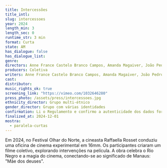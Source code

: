 ```yaml
---
title: Intercessões
title_intl: 
slug: intercessoes
year: 2024
length_min: 3
length_sec: 0
runtime_str: 3 min
format: Curta
state: AM
has_dialogue: false
has_dialogue_list: 
genre: 
directors: Anne France Castelo Branco Campos, Amanda Magaiver, João Pedro de Souza Assis, Maria Eliene Félix da Silva, ISIS de Manaus, Gabriel Colares Amaro, Miki Caldeira Takano, Rebeca Hanna Lopes, Juliana Tizatto, Wander Luis F. Braga, Sterfannÿ Oliveira de Souza, Raffaella Rosset, Bruma de Sá, Júlia dos Santos Pereira, Jade Couto de Souza Melo dos Reis, Bruna Polla Rodrigues, Raquel da Silva Oliveira, Aline Fidelix, Luis R. Leite, Shalimar Lima, Hulgo Pinheiro Leite, Larissa Oliveira do Nascimento, Joedson da Silva, Rodrigo Aquiles, Lucas Luan, André Cavalcante Pereira, Eliezer Rodrigues Silva, Vittoria San.
producers: Coletiva
writers: Anne France Castelo Branco Campos, Amanda Magaiver, João Pedro de Souza Assis, Maria Eliene Félix da Silva, ISIS de Manaus, Gabriel Colares Amaro, Miki Caldeira Takano, Rebeca Hanna Lopes, Juliana Tizatto, Wander Luis F. Braga, Sterfannÿ Oliveira de Souza, Raffaella Rosset, Bruma de Sá, Júlia dos Santos Pereira, Jade Couto de Souza Melo dos Reis, Bruna Polla Rodrigues, Raquel da Silva Oliveira, Aline Fidelix, Luis R. Leite, Shalimar Lima, Hulgo Pinheiro Leite, Larissa Oliveira do Nascimento, Joedson da Silva, Rodrigo Aquiles, Lucas Luan, André Cavalcante Pereira, Eliezer Rodrigues Silva, Vittoria San.
cast: 
distributor: 
music_rights_ok: true
screening_link: "https://vimeo.com/1032646280"
press_photo: /assets/press/intercessoes.jpg
ethnicity_director: Grupo multi-étnico
gender_director: Grupo com várias identidades
confirmation: Li o Regulamento e confirmo a autenticidade dos dados fornecido nesta ficha de inscrição.
finalized_at: 2024-12-01
mostra:
  - paralela-curtas
---
```


Em 2024, no Festival Olhar do Norte, a cineasta Raffaella Rosset conduziu uma oficina de cinema experimental em 16mm. Os participantes criaram um filme coletivo, explorando intervenções na película. A obra celebra o Rio Negro e a magia do cinema, conectando-se ao significado de Manaus: "Mãe dos deuses".
